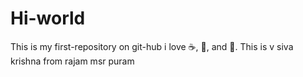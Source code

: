 Hi-world
========

This is my first-repository on git-hub
i love :coffee:, :pizza:, and :dancer:.
This is v siva krishna
from rajam
msr puram
